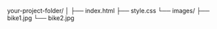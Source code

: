your-project-folder/
│
├── index.html
├── style.css
└── images/
    ├── bike1.jpg
    └── bike2.jpg
